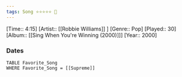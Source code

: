 ```yaml
---
tags: Song ⭐⭐⭐⭐⭐ 💛
---
```

[Time:: 4:15]
[Artist:: [[Robbie Williams]] ]
[Genre:: Pop]
[Played:: 30]
[Album:: [[Sing When You're Winning (2000)]]]
[Year:: 2000]
### Dates
````dataview
TABLE Favorite_Song
WHERE Favorite_Song = [[Supreme]]
````